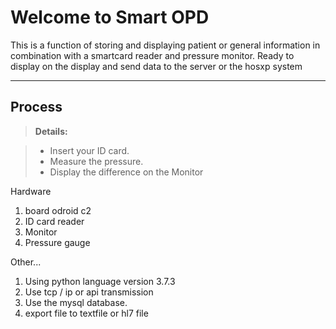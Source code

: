 Welcome to Smart OPD
===================

This is a function of storing and displaying patient or general information in combination with a smartcard reader and pressure monitor. Ready to display on the display and send data to the server or the hosxp system

-----------

Process
-------------
> **Details:**

> - Insert your ID card.
> - Measure the pressure.
> - Display the difference on the Monitor

 Hardware
1. board odroid c2
2. ID card reader
3. Monitor
4. Pressure gauge

Other...
1. Using python language version 3.7.3
2.  Use tcp / ip or api transmission
3.  Use the mysql database.
4. export file to textfile or hl7 file

